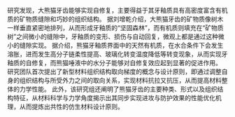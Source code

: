 研究发现，大熊猫牙齿能够实现自修复，主要得益于其牙釉质具有高密度富含有机质的矿物质缝隙和巧妙的组织结构。
据刘增乾介绍，大熊猫牙齿的矿物质像树木一样垂直紧密地排列，从而形成牙釉质的“坚固森林”，而有机质则填充在“矿物质树”之间微小的缝隙中，牙釉质的变形、损伤与自动回复，微观上都是通过这种微小的缝隙实现。
据介绍，熊猫牙釉质界面中的天然有机质，在水合条件下会发生溶胀，进而发生高分子链柔性提高、玻璃化转变温度降低等转变现象，从而实现牙釉质的自修复，而熊猫唾液中的水分子能够对自修复效应起到显著的促进作用。
研究团队首次提出了新型材料组织结构取向梯度的概念与设计原则，即通过调整自身的组织结构与所受外力之间的取向关系，实现材料抗拉又抗压，从而提高材料整体的力学性能。
此外，该研究组还阐明了熊猫牙齿的主要种类、形式以及组织结构特征，从材料科学与力学角度揭示出其同步实现进攻与防护效果的性能优化机理，从而提炼出共性的仿生材料设计原则。